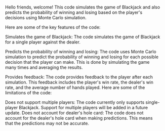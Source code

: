 Hello friends, welcome!
This code simulates the game of Blackjack and also predicts the probability of winning and losing based on the player's decisions using Monte Carlo simulation.

Here are some of the key features of the code:

Simulates the game of Blackjack: The code simulates the game of Blackjack for a single player against the dealer.

Predicts the probability of winning and losing: The code uses Monte Carlo simulation to predict the probability of winning and losing for each possible decision that the player can make. This is done by simulating the game many times and averaging the results.


Provides feedback: The code provides feedback to the player after each simulation. This feedback includes the player's win rate, the dealer's win rate, and the average number of hands played.
Here are some of the limitations of the code:

Does not support multiple players: The code currently only supports single-player Blackjack. Support for multiple players will be added in a future update.
Does not account for dealer's hole card: The code does not account for the dealer's hole card when making predictions. This means that the predictions may not be accurate.
